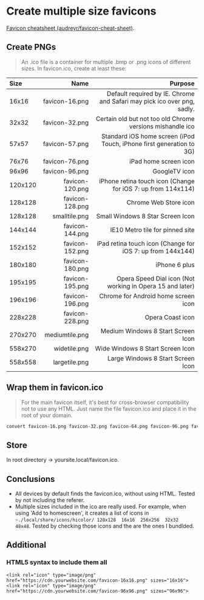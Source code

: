 # Create multiple size favicons

[Favicon cheatsheet (audreyr/favicon-cheat-sheet)](https://github.com/audreyr/favicon-cheat-sheet).

## Create PNGs

> An .ico file is a container for multiple .bmp or .png icons of different sizes. In favicon.ico, create at least these:

|Size|Name|Purpose|
|:---|---:|------:|
|16x16|favicon-16.png|Default required by IE. Chrome and Safari may pick ico over png, sadly.|
|32x32|favicon-32.png|Certain old but not too old Chrome versions mishandle ico|
|57x57|favicon-57.png|Standard iOS home screen (iPod Touch, iPhone first generation to 3G)|
|76x76|favicon-76.png|iPad home screen icon|
|96x96|favicon-96.png|GoogleTV icon|
|120x120|favicon-120.png|iPhone retina touch icon (Change for iOS 7: up from 114x114)|
|128x128|favicon-128.png|Chrome Web Store icon|
|128x128|smalltile.png|Small Windows 8 Star Screen Icon|
|144x144|favicon-144.png|IE10 Metro tile for pinned site|
|152x152|favicon-152.png|iPad retina touch icon (Change for iOS 7: up from 144x144)|
|180x180|favicon-180.png|iPhone 6 plus|
|195x195|favicon-195.png|Opera Speed Dial icon (Not working in Opera 15 and later)|
|196x196|favicon-196.png|Chrome for Android home screen icon|
|228x228|favicon-228.png|Opera Coast icon|
|270x270|mediumtile.png|Medium Windows 8 Start Screen Icon|
|558x270|widetile.png|Wide Windows 8 Start Screen Icon|
|558x558|largetile.png|Large Windows 8 Start Screen Icon|

## Wrap them in favicon.ico

> For the main favicon itself, it's best for cross-browser compatibility not to use any HTML. Just name the file favicon.ico and place it in the root of your domain.

```bash
convert favicon-16.png favicon-32.png favicon-64.png favicon-96.png favicon-128.png favicon-256.png favicon.ico
```

## Store

In root directory -> yoursite.local/favicon.ico.

## Conclusions

* All devices by default finds the favicon.ico, without using HTML. Tested by not including the referer.
* Multiple sizes included in the ico are really used. For example, when using 'Add to homescreen', it creates a list of 
icons in `~./local/share/icons/hicolor/ 128x128  16x16  256x256  32x32  48x48`. Tested by checking those icons and the are 
the ones I bundlded.

## Additional

### HTML5 syntax to include them all

```html5
<link rel="icon" type="image/png" href="https://cdn.yourwebsite.com/favicon-16x16.png" sizes="16x16">
<link rel="icon" type="image/png" href="https://cdn.yourwebsite.com/favicon-96x96.png" sizes="96x96">
```
